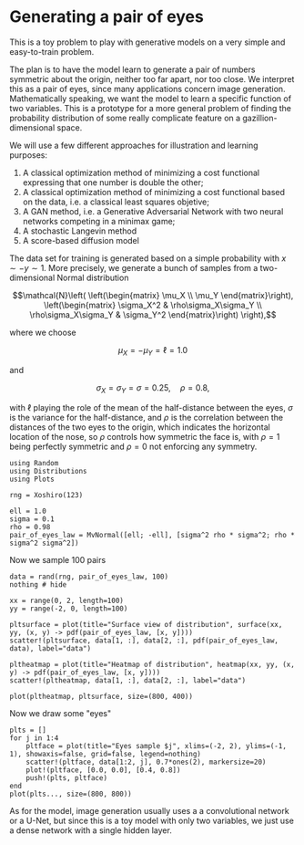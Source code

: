 
# Generating a pair of eyes

This is a toy problem to play with generative models on a very simple and easy-to-train problem.

The plan is to have the model learn to generate a pair of numbers symmetric about the origin, neither too far apart, nor too close. We interpret this as a pair of eyes, since many applications concern image generation. Mathematically speaking, we want the model to learn a specific function of two variables. This is a prototype for a more general problem of finding the probability distribution of some really complicate feature on a gazillion-dimensional space.

We will use a few different approaches for illustration and learning purposes:

1. A classical optimization method of minimizing a cost functional expressing that one number is double the other;
1. A classical optimization method of minimizing a cost functional based on the data, i.e. a classical least squares objetive;
1. A GAN method, i.e. a Generative Adversarial Network with two neural networks competing in a minimax game;
1. A stochastic Langevin method
1. A score-based diffusion model

The data set for training is generated based on a simple probability with $x \sim -y \sim 1$. More precisely, we generate a bunch of samples from a two-dimensional Normal distribution
```math
\mathcal{N}\left( \left(\begin{matrix} \mu_X \\ \mu_Y \end{matrix}\right), \left(\begin{matrix} \sigma_X^2 & \rho\sigma_X\sigma_Y \\ \rho\sigma_X\sigma_Y & \sigma_Y^2 \end{matrix}\right) \right),
```
where we choose
```math
  \mu_X = -\mu_Y = \ell = 1.0
```
and
```math
  \sigma_X = \sigma_Y = \sigma = 0.25, \quad \rho = 0.8,
```
with $\ell$ playing the role of the mean of the half-distance between the eyes, $\sigma$ is the variance for the half-distance, and $\rho$ is the correlation between the distances of the two eyes to the origin, which indicates the horizontal location of the nose, so $\rho$ controls how symmetric the face is, with $\rho = 1$ being perfectly symmetric and $\rho = 0$ not enforcing any symmetry.

```@example geneyes
using Random
using Distributions
using Plots

rng = Xoshiro(123)

ell = 1.0
sigma = 0.1
rho = 0.98
pair_of_eyes_law = MvNormal([ell; -ell], [sigma^2 rho * sigma^2; rho * sigma^2 sigma^2])
```
Now we sample 100 pairs
```@example geneyes
data = rand(rng, pair_of_eyes_law, 100)
nothing # hide
```

```@example geneyes
xx = range(0, 2, length=100)
yy = range(-2, 0, length=100)

pltsurface = plot(title="Surface view of distribution", surface(xx, yy, (x, y) -> pdf(pair_of_eyes_law, [x, y])))
scatter!(pltsurface, data[1, :], data[2, :], pdf(pair_of_eyes_law, data), label="data")

pltheatmap = plot(title="Heatmap of distribution", heatmap(xx, yy, (x, y) -> pdf(pair_of_eyes_law, [x, y])))
scatter!(pltheatmap, data[1, :], data[2, :], label="data")

plot(pltheatmap, pltsurface, size=(800, 400))
```

Now we draw some "eyes"
```@example geneyes
plts = []
for j in 1:4
    pltface = plot(title="Eyes sample $j", xlims=(-2, 2), ylims=(-1, 1), showaxis=false, grid=false, legend=nothing)
    scatter!(pltface, data[1:2, j], 0.7*ones(2), markersize=20)
    plot!(pltface, [0.0, 0.0], [0.4, 0.8])
    push!(plts, pltface)
end
plot(plts..., size=(800, 800))
```

As for the model, image generation usually uses a a convolutional network or a U-Net, but since this is a toy model with only two variables, we just use a dense network with a single hidden layer.
